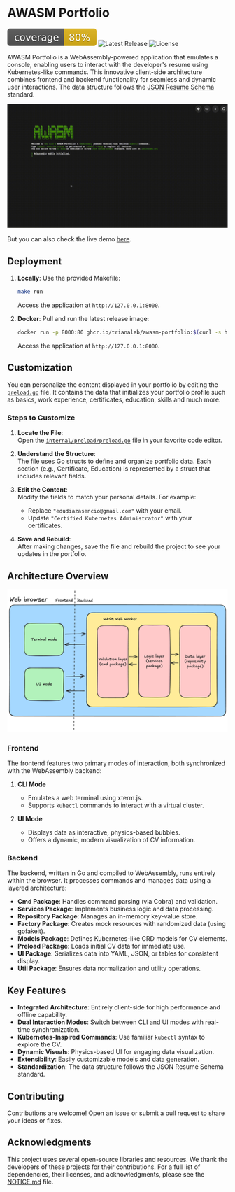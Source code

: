 # AWASM Portfolio

![Coverage Badge](https://raw.githubusercontent.com/trianalab/awasm-portfolio/badges/.badges/main/coverage.svg) ![Latest Release](https://img.shields.io/github/v/release/trianalab/awasm-portfolio) ![License](https://img.shields.io/github/license/trianalab/awasm-portfolio)  

AWASM Portfolio is a WebAssembly-powered application that emulates a console, enabling users to interact with the developer's resume using Kubernetes-like commands. This innovative client-side architecture combines frontend and backend functionality for seamless and dynamic user interactions. The data structure follows the [JSON Resume Schema](https://jsonresume.org/schema) standard.

![Demo](images/demo.gif)

But you can also check the live demo [here](https://edudiaz.dev).

## Deployment

1. **Locally**: Use the provided Makefile:
   ```bash
   make run
   ```
   Access the application at `http://127.0.0.1:8000`.

2. **Docker**: Pull and run the latest release image:
   ```bash
   docker run -p 8000:80 ghcr.io/trianalab/awasm-portfolio:$(curl -s https://api.github.com/repos/trianalab/awasm-portfolio/releases/latest | jq -r .tag_name)
   ```
   Access the application at `http://127.0.0.1:8000`.

## Customization

You can personalize the content displayed in your portfolio by editing the [`preload.go`](internal/preload/preload.go) file. It contains the data that initializes your portfolio profile such as basics, work experience, certificates, education, skills and much more.

### Steps to Customize

1. **Locate the File**:  
   Open the [`internal/preload/preload.go`](internal/preload/preload.go) file in your favorite code editor.

2. **Understand the Structure**:  
   The file uses Go structs to define and organize portfolio data. Each section (e.g., Certificate, Education) is represented by a struct that includes relevant fields.

3. **Edit the Content**:  
   Modify the fields to match your personal details. For example:
   - Replace `"edudiazasencio@gmail.com"` with your email.
   - Update `"Certified Kubernetes Administrator"` with your certificates.

4. **Save and Rebuild**:  
   After making changes, save the file and rebuild the project to see your updates in the portfolio.


## Architecture Overview

![Architecture](images/architecture.png)

### Frontend
The frontend features two primary modes of interaction, both synchronized with the WebAssembly backend:

1. **CLI Mode**  
   - Emulates a web terminal using xterm.js.  
   - Supports `kubectl` commands to interact with a virtual cluster.

2. **UI Mode**  
   - Displays data as interactive, physics-based bubbles.  
   - Offers a dynamic, modern visualization of CV information.

### Backend
The backend, written in Go and compiled to WebAssembly, runs entirely within the browser. It processes commands and manages data using a layered architecture:

- **Cmd Package**: Handles command parsing (via Cobra) and validation.  
- **Services Package**: Implements business logic and data processing.  
- **Repository Package**: Manages an in-memory key-value store.  
- **Factory Package**: Creates mock resources with randomized data (using gofakeit).  
- **Models Package**: Defines Kubernetes-like CRD models for CV elements.  
- **Preload Package**: Loads initial CV data for immediate use.  
- **UI Package**: Serializes data into YAML, JSON, or tables for consistent display.  
- **Util Package**: Ensures data normalization and utility operations.  

## Key Features
- **Integrated Architecture**: Entirely client-side for high performance and offline capability.  
- **Dual Interaction Modes**: Switch between CLI and UI modes with real-time synchronization.  
- **Kubernetes-Inspired Commands**: Use familiar `kubectl` syntax to explore the CV.  
- **Dynamic Visuals**: Physics-based UI for engaging data visualization.  
- **Extensibility**: Easily customizable models and data generation. 
- **Standardization**: The data structure follows the JSON Resume Schema standard.

## Contributing
Contributions are welcome! Open an issue or submit a pull request to share your ideas or fixes.

## Acknowledgments

This project uses several open-source libraries and resources. We thank the developers of these projects for their contributions.
For a full list of dependencies, their licenses, and acknowledgments, please see the [NOTICE.md](./NOTICE.md) file.
